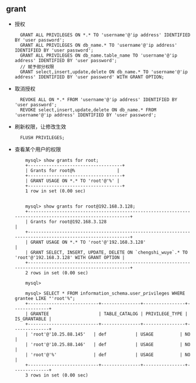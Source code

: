 ## grant

- 授权

		GRANT ALL PRIVILEGES ON *.* TO 'username'@'ip address' IDENTIFIED BY 'user password';
		GRANT ALL PRIVILEGES ON db_name.* TO 'username'@'ip address' IDENTIFIED BY 'user password';
		GRANT ALL PRIVILEGES ON db_name.table_name TO 'username'@'ip address' IDENTIFIED BY 'user password';
		// 赋予部分权限
		GRANT select,insert,update,delete ON db_name.* TO 'username'@'ip address' IDENTIFIED BY 'user password' WITH GRANT OPTION; 

- 取消授权

		REVOKE ALL ON *.* FROM 'username'@'ip address' IDENTIFIED BY 'user password';
		REVOKE select,insert,update,delete ON db_name.* FROM 'username'@'ip address' IDENTIFIED BY 'user password';

- 刷新权限，让修改生效

	 	FLUSH PRIVILEGES;

- 查看某个用户的权限

		  mysql> show grants for root;
		  +------------------------------------+
		  | Grants for root@%                |
		  +------------------------------------+
		  | GRANT USAGE ON *.* TO 'root'@'%' |
		  +------------------------------------+
		  1 row in set (0.00 sec)
		  
		  
		  mysql> show grants for root@192.168.3.128;
		  +----------------------------------------------------------------------------------------------------------+
		  | Grants for root@192.168.3.128                                                                         |
		  +----------------------------------------------------------------------------------------------------------+
		  | GRANT USAGE ON *.* TO 'root'@'192.168.3.128'                                                          |
		  | GRANT SELECT, INSERT, UPDATE, DELETE ON `chengshi_wuye`.* TO 'root'@'192.168.3.128' WITH GRANT OPTION |
		  +----------------------------------------------------------------------------------------------------------+
		  2 rows in set (0.00 sec)
		  
		  mysql> 
		
		  mysql> SELECT * FROM information_schema.user_privileges WHERE grantee LIKE "'root'%";
		  +---------------------------+---------------+----------------+--------------+
		  | GRANTEE                   | TABLE_CATALOG | PRIVILEGE_TYPE | IS_GRANTABLE |
		  +---------------------------+---------------+----------------+--------------+
		  | 'root'@'10.25.88.145'   | def           | USAGE          | NO           |
		  | 'root'@'10.25.88.146'   | def           | USAGE          | NO           |
		  | 'root'@'%'              | def           | USAGE          | NO           |
		  +---------------------------+---------------+----------------+--------------+
		  3 rows in set (0.00 sec)
